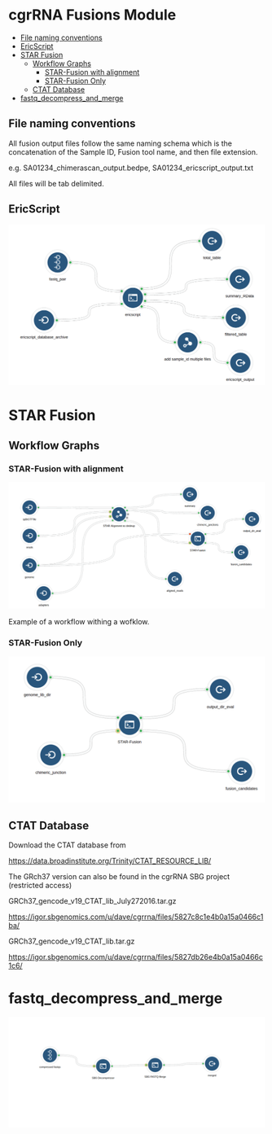 cgrRNA Fusions Module
================

-   [File naming conventions](#file-naming-conventions)
-   [EricScript](#ericscript)
-   [STAR Fusion](#star-fusion)
    -   [Workflow Graphs](#workflow-graphs)
        -   [STAR-Fusion with alignment](#star-fusion-with-alignment)
        -   [STAR-Fusion Only](#star-fusion-only)
    -   [CTAT Database](#ctat-database)
-   [fastq\_decompress\_and\_merge](#fastq_decompress_and_merge)

File naming conventions
-----------------------

All fusion output files follow the same naming schema which is the concatenation of the Sample ID, Fusion tool name, and then file extension.

e.g. SA01234\_chimerascan\_output.bedpe, SA01234\_ericscript\_output.txt

All files will be tab delimited.

EricScript
----------

![workflow\_graph.png](workflows/ericscript/workflow_graph.png)

STAR Fusion
===========

Workflow Graphs
---------------

### STAR-Fusion with alignment

![](workflows/star_fusion/star_fusion_with_alignment.png)

Example of a workflow withing a wofklow.

### STAR-Fusion Only

![](workflows/star_fusion/star_fusion_post_alignment.png)

CTAT Database
-------------

Download the CTAT database from

<https://data.broadinstitute.org/Trinity/CTAT_RESOURCE_LIB/>

The GRch37 version can also be found in the cgrRNA SBG project (restricted access)

GRCh37\_gencode\_v19\_CTAT\_lib\_July272016.tar.gz

<https://igor.sbgenomics.com/u/dave/cgrrna/files/5827c8c1e4b0a15a0466c1ba/>

GRCh37\_gencode\_v19\_CTAT\_lib.tar.gz

<https://igor.sbgenomics.com/u/dave/cgrrna/files/5827db26e4b0a15a0466c1c6/>

fastq\_decompress\_and\_merge
=============================

![](workflows/fastq_decompress_and_merge/fastq_decompress_and_merge.png)
